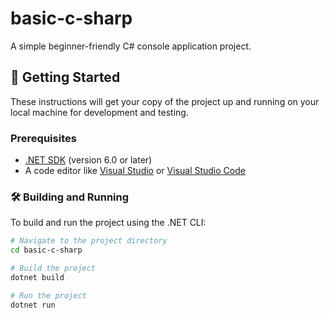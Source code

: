 # basic-c-sharp

A simple beginner-friendly C# console application project.

## 🚀 Getting Started

These instructions will get your copy of the project up and running on your local machine for development and testing.

### Prerequisites

- [.NET SDK](https://dotnet.microsoft.com/download) (version 6.0 or later)
- A code editor like [Visual Studio](https://visualstudio.microsoft.com/) or [Visual Studio Code](https://code.visualstudio.com/)

### 🛠️ Building and Running

To build and run the project using the .NET CLI:

```bash
# Navigate to the project directory
cd basic-c-sharp

# Build the project
dotnet build

# Run the project
dotnet run

